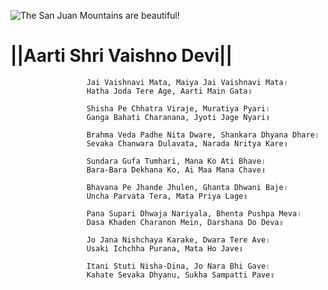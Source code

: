  ![The San Juan Mountains are beautiful!](lib/assets/images/artis/img.png "San Juan Mountains")

#                    ||Aarti Shri Vaishno Devi||

                     Jai Vaishnavi Mata, Maiya Jai Vaishnavi Mata।
                     Hatha Joda Tere Age, Aarti Main Gata॥

                     Shisha Pe Chhatra Viraje, Muratiya Pyari।
                     Ganga Bahati Charanana, Jyoti Jage Nyari॥

                     Brahma Veda Padhe Nita Dware, Shankara Dhyana Dhare।
                     Sevaka Chanwara Dulavata, Narada Nritya Kare॥

                     Sundara Gufa Tumhari, Mana Ko Ati Bhave।
                     Bara-Bara Dekhana Ko, Ai Maa Mana Chave॥

                     Bhavana Pe Jhande Jhulen, Ghanta Dhwani Baje।
                     Uncha Parvata Tera, Mata Priya Lage॥

                     Pana Supari Dhwaja Nariyala, Bhenta Pushpa Meva।
                     Dasa Khaden Charanon Mein, Darshana Do Deva॥

                     Jo Jana Nishchaya Karake, Dwara Tere Ave।
                     Usaki Ichchha Purana, Mata Ho Jave॥

                     Itani Stuti Nisha-Dina, Jo Nara Bhi Gave।
                     Kahate Sevaka Dhyanu, Sukha Sampatti Pave॥
